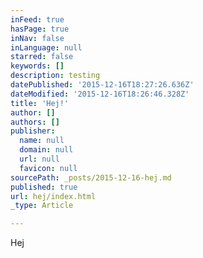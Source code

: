 ```yaml
---
inFeed: true
hasPage: true
inNav: false
inLanguage: null
starred: false
keywords: []
description: testing
datePublished: '2015-12-16T18:27:26.636Z'
dateModified: '2015-12-16T18:26:46.328Z'
title: 'Hej!'
author: []
authors: []
publisher:
  name: null
  domain: null
  url: null
  favicon: null
sourcePath: _posts/2015-12-16-hej.md
published: true
url: hej/index.html
_type: Article

---
```

Hej